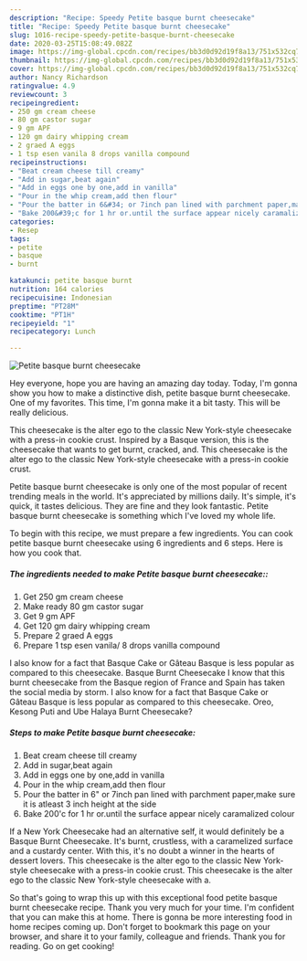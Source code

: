 ```yaml
---
description: "Recipe: Speedy Petite basque burnt cheesecake"
title: "Recipe: Speedy Petite basque burnt cheesecake"
slug: 1016-recipe-speedy-petite-basque-burnt-cheesecake
date: 2020-03-25T15:08:49.082Z
image: https://img-global.cpcdn.com/recipes/bb3d0d92d19f8a13/751x532cq70/petite-basque-burnt-cheesecake-recipe-main-photo.jpg
thumbnail: https://img-global.cpcdn.com/recipes/bb3d0d92d19f8a13/751x532cq70/petite-basque-burnt-cheesecake-recipe-main-photo.jpg
cover: https://img-global.cpcdn.com/recipes/bb3d0d92d19f8a13/751x532cq70/petite-basque-burnt-cheesecake-recipe-main-photo.jpg
author: Nancy Richardson
ratingvalue: 4.9
reviewcount: 3
recipeingredient:
- 250 gm cream cheese
- 80 gm castor sugar
- 9 gm APF
- 120 gm dairy whipping cream
- 2 graed A eggs
- 1 tsp esen vanila 8 drops vanilla compound
recipeinstructions:
- "Beat cream cheese till creamy"
- "Add in sugar,beat again"
- "Add in eggs one by one,add in vanilla"
- "Pour in the whip cream,add then flour"
- "Pour the batter in 6&#34; or 7inch pan lined with parchment paper,make sure it is atleast 3 inch height at the side"
- "Bake 200&#39;c for 1 hr or.until the surface appear nicely caramalized colour"
categories:
- Resep
tags:
- petite
- basque
- burnt

katakunci: petite basque burnt
nutrition: 164 calories
recipecuisine: Indonesian
preptime: "PT28M"
cooktime: "PT1H"
recipeyield: "1"
recipecategory: Lunch

---
```



![Petite basque burnt cheesecake](https://img-global.cpcdn.com/recipes/bb3d0d92d19f8a13/751x532cq70/petite-basque-burnt-cheesecake-recipe-main-photo.jpg)

Hey everyone, hope you are having an amazing day today. Today, I'm gonna show you how to make a distinctive dish, petite basque burnt cheesecake. One of my favorites. This time, I'm gonna make it a bit tasty. This will be really delicious.

This cheesecake is the alter ego to the classic New York-style cheesecake with a press-in cookie crust. Inspired by a Basque version, this is the cheesecake that wants to get burnt, cracked, and. This cheesecake is the alter ego to the classic New York-style cheesecake with a press-in cookie crust.

Petite basque burnt cheesecake is only one of the most popular of recent trending meals in the world. It's appreciated by millions daily. It's simple, it's quick, it tastes delicious. They are fine and they look fantastic. Petite basque burnt cheesecake is something which I've loved my whole life.


To begin with this recipe, we must prepare a few ingredients. You can cook petite basque burnt cheesecake using 6 ingredients and 6 steps. Here is how you cook that.

##### The ingredients needed to make Petite basque burnt cheesecake::

1. Get 250 gm cream cheese
1. Make ready 80 gm castor sugar
1. Get 9 gm APF
1. Get 120 gm dairy whipping cream
1. Prepare 2 graed A eggs
1. Prepare 1 tsp esen vanila/ 8 drops vanilla compound


I also know for a fact that Basque Cake or Gâteau Basque is less popular as compared to this cheesecake. Basque Burnt Cheesecake I know that this burnt cheesecake from the Basque region of France and Spain has taken the social media by storm. I also know for a fact that Basque Cake or Gâteau Basque is less popular as compared to this cheesecake. Oreo, Kesong Puti and Ube Halaya Burnt Cheesecake? 

##### Steps to make Petite basque burnt cheesecake:

1. Beat cream cheese till creamy
1. Add in sugar,beat again
1. Add in eggs one by one,add in vanilla
1. Pour in the whip cream,add then flour
1. Pour the batter in 6&#34; or 7inch pan lined with parchment paper,make sure it is atleast 3 inch height at the side
1. Bake 200&#39;c for 1 hr or.until the surface appear nicely caramalized colour


If a New York Cheesecake had an alternative self, it would definitely be a Basque Burnt Cheesecake. It&#39;s burnt, crustless, with a caramelized surface and a custardy center. With this, it&#39;s no doubt a winner in the hearts of dessert lovers. This cheesecake is the alter ego to the classic New York-style cheesecake with a press-in cookie crust. This cheesecake is the alter ego to the classic New York-style cheesecake with a. 

So that's going to wrap this up with this exceptional food petite basque burnt cheesecake recipe. Thank you very much for your time. I'm confident that you can make this at home. There is gonna be more interesting food in home recipes coming up. Don't forget to bookmark this page on your browser, and share it to your family, colleague and friends. Thank you for reading. Go on get cooking!

